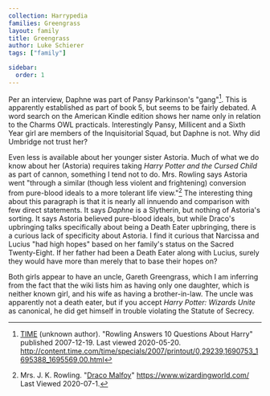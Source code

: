 ```yaml
---
collection: Harrypedia
families: Greengrass
layout: family
title: Greengrass
author: Luke Schierer
tags: ["family"]

sidebar:
  order: 1
---
```


Per an interview, Daphne was part of Pansy Parkinson's "gang"[^200520-1]. This
is apparently established as part of book 5, but seems to be fairly debated. A
word search on the American Kindle edition shows her name only in relation to
the Charms OWL practicals. Interestingly Pansy, Millicent and a Sixth Year girl
are members of the Inquisitorial Squad, but Daphne is not. Why did Umbridge not
trust her?

Even less is available about her younger sister Astoria. Much of what we do know
about her (Astoria) requires taking _Harry Potter and the Cursed Child_ as part
of cannon, something I tend not to do. Mrs. Rowling says Astoria went "through
a similar (though less violent and frightening) conversion from pure-blood
ideals to a more tolerant life view."[^200701-1] The interesting thing about
this paragraph is that it is nearly all innuendo and comparison with few direct
statements. It says _Daphne_ is a Slytherin, but nothing of Astoria's sorting.
It says Astoria believed pure-blood ideals, but while Draco's upbringing talks
specifically about being a Death Eater upbringing, there is a curious lack of
specificity about Astoria. I find it curious that Narcissa and Lucius "had high
hopes" based on her family's status on the Sacred Twenty-Eight. If her father
had been a Death Eater along with Lucius, surely they would have more than
merely that to base their hopes on?

Both girls appear to have an uncle, Gareth Greengrass, which I am inferring from
the fact that the wiki lists him as having only one daughter, which is neither
known girl, and his wife as having a brother-in-law. The uncle was apparently
not a death eater, but if you accept _Harry Potter: Wizards Unite_ as
canonical, he did get himself in trouble violating the Statute of Secrecy.

[^200520-1]: [TIME](http://time.com) (unknown author). "Rowling Answers 10 Questions About Harry" published 2007-12-19. Last viewed 2020-05-20. http://content.time.com/time/specials/2007/printout/0,29239,1690753_1695388_1695569,00.html

[^200701-1]:
    Mrs. J. K. Rowling.
    "[Draco Malfoy](https://www.wizardingworld.com/writing-by-jk-rowling/draco-malfoy)"
    https://www.wizardingworld.com/ Last Viewed 2020-07-1.

